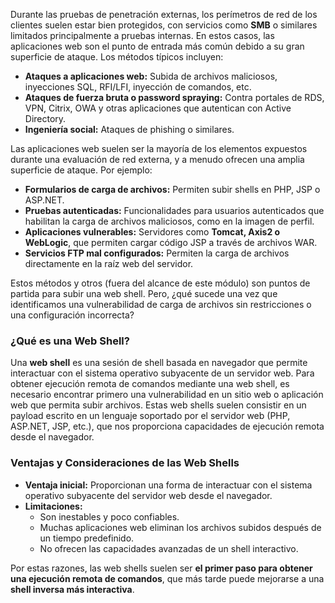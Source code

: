 Durante las pruebas de penetración externas, los perímetros de red de los clientes suelen estar bien protegidos, con servicios como **SMB** o similares limitados principalmente a pruebas internas. En estos casos, las aplicaciones web son el punto de entrada más común debido a su gran superficie de ataque. Los métodos típicos incluyen:

- **Ataques a aplicaciones web:** Subida de archivos maliciosos, inyecciones SQL, RFI/LFI, inyección de comandos, etc.
- **Ataques de fuerza bruta o password spraying:** Contra portales de RDS, VPN, Citrix, OWA y otras aplicaciones que autentican con Active Directory.
- **Ingeniería social:** Ataques de phishing o similares.

Las aplicaciones web suelen ser la mayoría de los elementos expuestos durante una evaluación de red externa, y a menudo ofrecen una amplia superficie de ataque. Por ejemplo:

- **Formularios de carga de archivos:** Permiten subir shells en PHP, JSP o ASP.NET.
- **Pruebas autenticadas:** Funcionalidades para usuarios autenticados que habilitan la carga de archivos maliciosos, como en la imagen de perfil.
- **Aplicaciones vulnerables:** Servidores como **Tomcat, Axis2 o WebLogic**, que permiten cargar código JSP a través de archivos WAR.
- **Servicios FTP mal configurados:** Permiten la carga de archivos directamente en la raíz web del servidor.

Estos métodos y otros (fuera del alcance de este módulo) son puntos de partida para subir una web shell. Pero, ¿qué sucede una vez que identificamos una vulnerabilidad de carga de archivos sin restricciones o una configuración incorrecta?

### **¿Qué es una Web Shell?**

Una **web shell** es una sesión de shell basada en navegador que permite interactuar con el sistema operativo subyacente de un servidor web. Para obtener ejecución remota de comandos mediante una web shell, es necesario encontrar primero una vulnerabilidad en un sitio web o aplicación web que permita subir archivos. Estas web shells suelen consistir en un payload escrito en un lenguaje soportado por el servidor web (PHP, ASP.NET, JSP, etc.), que nos proporciona capacidades de ejecución remota desde el navegador.

### **Ventajas y Consideraciones de las Web Shells**

- **Ventaja inicial:** Proporcionan una forma de interactuar con el sistema operativo subyacente del servidor web desde el navegador.
- **Limitaciones:**
    - Son inestables y poco confiables.
    - Muchas aplicaciones web eliminan los archivos subidos después de un tiempo predefinido.
    - No ofrecen las capacidades avanzadas de un shell interactivo.

Por estas razones, las web shells suelen ser **el primer paso para obtener una ejecución remota de comandos**, que más tarde puede mejorarse a una **shell inversa más interactiva**.